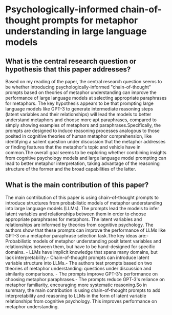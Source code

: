 # Psychologically-informed chain-of-thought prompts for metaphor   understanding in large language models

## What is the central research question or hypothesis that this paper addresses?

Based on my reading of the paper, the central research question seems to be whether introducing psychologically-informed "chain-of-thought" prompts based on theories of metaphor understanding can improve the performance of large language models at selecting appropriate paraphrases for metaphors. The key hypothesis appears to be that prompting large language models like GPT-3 to generate intermediate reasoning steps (latent variables and their relationships) will lead the models to better understand metaphors and choose more apt paraphrases, compared to simply showing examples of metaphors and paraphrases.Specifically, the prompts are designed to induce reasoning processes analogous to those posited in cognitive theories of human metaphor comprehension, like identifying a salient question under discussion that the metaphor addresses or finding features that the metaphor's topic and vehicle have in common.The overall goal seems to be exploring whether combining insights from cognitive psychology models and large language model prompting can lead to better metaphor interpretation, taking advantage of the reasoning structure of the former and the broad capabilities of the latter.


## What is the main contribution of this paper?

The main contribution of this paper is using chain-of-thought prompts to introduce structures from probabilistic models of metaphor understanding into large language models (LLMs). The prompts lead the models to infer latent variables and relationships between them in order to choose appropriate paraphrases for metaphors. The latent variables and relationships are informed by theories from cognitive psychology. The authors show that these prompts can improve the performance of LLMs like GPT-3 on a metaphor paraphrase selection task.The key ideas are:- Probabilistic models of metaphor understanding posit latent variables and relationships between them, but have to be hand-designed for specific domains. - LLMs have implicit knowledge that spans many domains, but lack interpretability.- Chain-of-thought prompts can introduce latent variable structure into LLMs.- The authors test prompts based on two theories of metaphor understanding: questions under discussion and similarity comparisons. - The prompts improve GPT-3's performance on choosing metaphor paraphrases.- The prompts reduce GPT-3's reliance on metaphor familiarity, encouraging more systematic reasoning.So in summary, the main contribution is using chain-of-thought prompts to add interpretability and reasoning to LLMs in the form of latent variable relationships from cognitive psychology. This improves performance on metaphor understanding.
